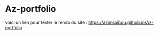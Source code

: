 # Az-portfolio

voici un lien pour tester le rendu du site : https://azimsaibou.github.io/Az-portfolio
